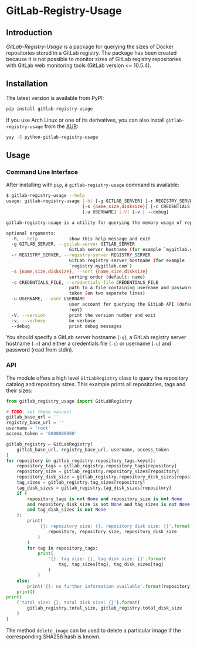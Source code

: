 # GitLab-Registry-Usage

## Introduction

*GitLab-Registry-Usage* is a package for querying the sizes of Docker repositories stored in a GitLab registry. The
package has been created because it is not possible to monitor sizes of GitLab registry repositories with GitLab web
monitoring tools (GitLab version <= 10.5.4).

## Installation

The latest version is available from PyPI:

```bash
pip install gitlab-registry-usage
```

If you use Arch Linux or one of its derivatives, you can also install `gitlab-registry-usage` from the
[AUR](https://aur.archlinux.org/packages/python-gitlab-registry-usage/):

```bash
yay -S python-gitlab-registry-usage
```

## Usage

### Command Line Interface

After installing with `pip`, a `gitlab-registry-usage` command is available:

```bash
$ gitlab-registry-usage --help
usage: gitlab-registry-usage [-h] [-g GITLAB_SERVER] [-r REGISTRY_SERVER]
                             [-s {name,size,disksize}] [-c CREDENTIALS_FILE]
                             [-u USERNAME] [-V] [-v | --debug]

gitlab-registry-usage is a utility for querying the memory usage of repositories in a GitLab registry.

optional arguments:
  -h, --help            show this help message and exit
  -g GITLAB_SERVER, --gitlab-server GITLAB_SERVER
                        GitLab server hostname (for example `mygitlab.com`)
  -r REGISTRY_SERVER, --registry-server REGISTRY_SERVER
                        GitLab registry server hostname (for example
                        `registry.mygitlab.com`)
  -s {name,size,disksize}, --sort {name,size,disksize}
                        sorting order (default: name)
  -c CREDENTIALS_FILE, --credentials-file CREDENTIALS_FILE
                        path to a file containing username and password/access
                        token (on two separate lines)
  -u USERNAME, --user USERNAME
                        user account for querying the GitLab API (default:
                        root)
  -V, --version         print the version number and exit
  -v, --verbose         be verbose
  --debug               print debug messages
```

You should specify a GitLab server hostname (`-g`), a GitLab registry server hostname (`-r`) and either a credentials
file (`-c`) or username (`-u`) and password (read from stdin).

### API

The module offers a high level `GitLabRegistry` class to query the repository catalog and repository sizes. This example
prints all repositories, tags and their sizes:

```python
from gitlab_registry_usage import GitLabRegistry

# TODO: set these values!
gitlab_base_url = ''
registry_base_url = ''
username = 'root'
access_token = '0000000000'

gitlab_registry = GitLabRegistry(
    gitlab_base_url, registry_base_url, username, access_token
)
for repository in gitlab_registry.repository_tags.keys():
    repository_tags = gitlab_registry.repository_tags[repository]
    repository_size = gitlab_registry.repository_sizes[repository]
    repository_disk_size = gitlab_registry.repository_disk_sizes[repository]
    tag_sizes = gitlab_registry.tag_sizes[repository]
    tag_disk_sizes = gitlab_registry.tag_disk_sizes[repository]
    if (
        repository_tags is not None and repository_size is not None
        and repository_disk_size is not None and tag_sizes is not None
        and tag_disk_sizes is not None
    ):
        print(
            '{}: repository size: {}, repository disk size: {}'.format(
                repository, repository_size, repository_disk_size
            )
        )
        for tag in repository_tags:
            print(
                '{}: tag size: {}, tag disk size: {}'.format(
                    tag, tag_sizes[tag], tag_disk_sizes[tag]
                )
            )
    else:
        print('{}: no further information available'.format(repository))
    print()
print(
    ('total size: {}, total disk size: {}').format(
        gitlab_registry.total_size, gitlab_registry.total_disk_size
    )
)
```

The method `delete_image` can be used to delete a particular image if the corresponding SHA256 hash is known.
